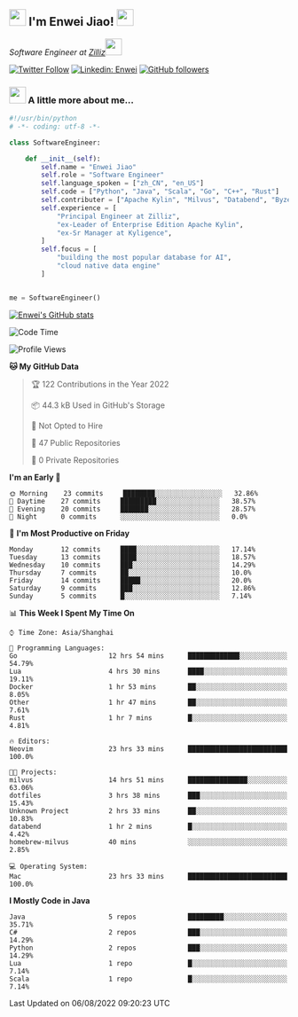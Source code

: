 <h2><img src="https://emojis.slackmojis.com/emojis/images/1531849430/4246/blob-sunglasses.gif?1531849430" width="30"/> I'm  Enwei Jiao! <img src="https://media.giphy.com/media/juBt25nT1KGys/giphy.gif" width=30> </h2>
<!-- <img align='right' src="https://media.giphy.com/media/M9gbBd9nbDrOTu1Mqx/giphy.gif" width="230"> -->
<p><em>Software Engineer at <a href="https://zilliz.com/">Zilliz</a><img src="https://media.giphy.com/media/WUlplcMpOCEmTGBtBW/giphy.gif" width="30"></em></p>

[![Twitter Follow](https://img.shields.io/twitter/follow/misteranmol?label=Follow)](https://twitter.com/intent/follow?screen_name=EnweiJiao)
[![Linkedin: Enwei](https://img.shields.io/badge/-enwei-blue?style=&logo=Linkedin&logoColor=white&link=https://www.linkedin.com/in/enwei-jiao-41192a97)](https://www.linkedin.com/in/enwei-jiao-41192a97/)
[![GitHub followers](https://img.shields.io/github/followers/jiaoew1991?label=Follow&style=social)](https://github.com/jiaoew1991)


### <img src="https://media.giphy.com/media/VgCDAzcKvsR6OM0uWg/giphy.gif" width="30"> A little more about me...  

```python
#!/usr/bin/python
# -*- coding: utf-8 -*-

class SoftwareEngineer:

    def __init__(self):
        self.name = "Enwei Jiao"
        self.role = "Software Engineer"
        self.language_spoken = ["zh_CN", "en_US"]
        self.code = ["Python", "Java", "Scala", "Go", "C++", "Rust"]
        self.contributer = ["Apache Kylin", "Milvus", "Databend", "Byzer-Lang"]
        self.experience = [
            "Principal Engineer at Zilliz",
            "ex-Leader of Enterprise Edition Apache Kylin",
            "ex-Sr Manager at Kyligence",
        ]
        self.focus = [
            "building the most popular database for AI",
            "cloud native data engine"
        ]


me = SoftwareEngineer()
```

[![Enwei's GitHub stats](https://github-readme-stats.vercel.app/api?username=jiaoew1991&count_private=true&show_icons=true)](https://github.com/jiaoew1991/jiaoew1991)

<!-- [![Top Langs](https://github-readme-stats.vercel.app/api/top-langs/?username=jiaoew1991&layout=compact)](https://github.com/jiaoew1991/jiaoew1991) -->

<!--START_SECTION:waka-->
![Code Time](http://img.shields.io/badge/Code%20Time-46%20hrs%2010%20mins-blue)

![Profile Views](http://img.shields.io/badge/Profile%20Views-89-blue)

**🐱 My GitHub Data** 

> 🏆 122 Contributions in the Year 2022
 > 
> 📦 44.3 kB Used in GitHub's Storage 
 > 
> 🚫 Not Opted to Hire
 > 
> 📜 47 Public Repositories 
 > 
> 🔑 0 Private Repositories  
 > 
**I'm an Early 🐤** 

```text
🌞 Morning    23 commits     ████████░░░░░░░░░░░░░░░░░   32.86% 
🌆 Daytime    27 commits     █████████░░░░░░░░░░░░░░░░   38.57% 
🌃 Evening    20 commits     ███████░░░░░░░░░░░░░░░░░░   28.57% 
🌙 Night      0 commits      ░░░░░░░░░░░░░░░░░░░░░░░░░   0.0%

```
📅 **I'm Most Productive on Friday** 

```text
Monday       12 commits     ████░░░░░░░░░░░░░░░░░░░░░   17.14% 
Tuesday      13 commits     ████░░░░░░░░░░░░░░░░░░░░░   18.57% 
Wednesday    10 commits     ███░░░░░░░░░░░░░░░░░░░░░░   14.29% 
Thursday     7 commits      ██░░░░░░░░░░░░░░░░░░░░░░░   10.0% 
Friday       14 commits     █████░░░░░░░░░░░░░░░░░░░░   20.0% 
Saturday     9 commits      ███░░░░░░░░░░░░░░░░░░░░░░   12.86% 
Sunday       5 commits      █░░░░░░░░░░░░░░░░░░░░░░░░   7.14%

```


📊 **This Week I Spent My Time On** 

```text
⌚︎ Time Zone: Asia/Shanghai

💬 Programming Languages: 
Go                       12 hrs 54 mins      █████████████░░░░░░░░░░░░   54.79% 
Lua                      4 hrs 30 mins       ████░░░░░░░░░░░░░░░░░░░░░   19.11% 
Docker                   1 hr 53 mins        ██░░░░░░░░░░░░░░░░░░░░░░░   8.05% 
Other                    1 hr 47 mins        ██░░░░░░░░░░░░░░░░░░░░░░░   7.61% 
Rust                     1 hr 7 mins         █░░░░░░░░░░░░░░░░░░░░░░░░   4.81%

🔥 Editors: 
Neovim                   23 hrs 33 mins      █████████████████████████   100.0%

🐱‍💻 Projects: 
milvus                   14 hrs 51 mins      ███████████████░░░░░░░░░░   63.06% 
dotfiles                 3 hrs 38 mins       ███░░░░░░░░░░░░░░░░░░░░░░   15.43% 
Unknown Project          2 hrs 33 mins       ██░░░░░░░░░░░░░░░░░░░░░░░   10.83% 
databend                 1 hr 2 mins         █░░░░░░░░░░░░░░░░░░░░░░░░   4.42% 
homebrew-milvus          40 mins             ░░░░░░░░░░░░░░░░░░░░░░░░░   2.85%

💻 Operating System: 
Mac                      23 hrs 33 mins      █████████████████████████   100.0%

```

**I Mostly Code in Java** 

```text
Java                     5 repos             █████████░░░░░░░░░░░░░░░░   35.71% 
C#                       2 repos             ███░░░░░░░░░░░░░░░░░░░░░░   14.29% 
Python                   2 repos             ███░░░░░░░░░░░░░░░░░░░░░░   14.29% 
Lua                      1 repo              █░░░░░░░░░░░░░░░░░░░░░░░░   7.14% 
Scala                    1 repo              █░░░░░░░░░░░░░░░░░░░░░░░░   7.14%

```



 Last Updated on 06/08/2022 09:20:23 UTC
<!--END_SECTION:waka-->
